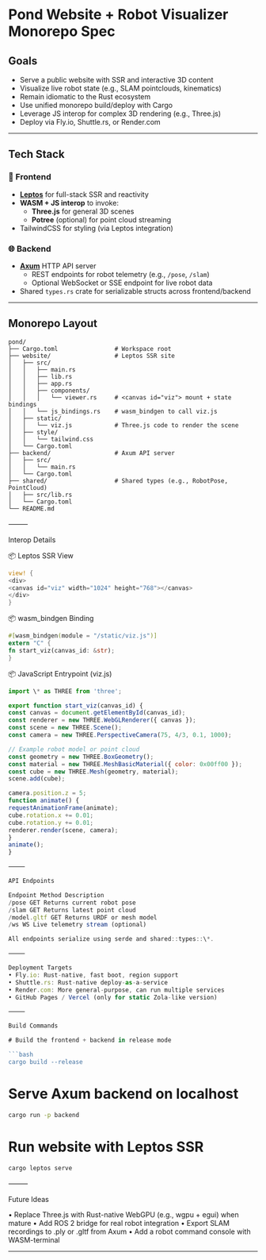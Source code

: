 # Pond Website + Robot Visualizer Monorepo Spec

## Goals

- Serve a public website with SSR and interactive 3D content
- Visualize live robot state (e.g., SLAM pointclouds, kinematics)
- Remain idiomatic to the Rust ecosystem
- Use unified monorepo build/deploy with Cargo
- Leverage JS interop for complex 3D rendering (e.g., Three.js)
- Deploy via Fly.io, Shuttle.rs, or Render.com

---

## Tech Stack

### 🧠 Frontend

- **[Leptos](https://github.com/leptos-rs/leptos)** for full-stack SSR and reactivity
- **WASM + JS interop** to invoke:
  - **Three.js** for general 3D scenes
  - **Potree** (optional) for point cloud streaming
- TailwindCSS for styling (via Leptos integration)

### 🌐 Backend

- **[Axum](https://github.com/tokio-rs/axum)** HTTP API server
  - REST endpoints for robot telemetry (e.g., `/pose`, `/slam`)
  - Optional WebSocket or SSE endpoint for live robot data
- Shared `types.rs` crate for serializable structs across frontend/backend

---

## Monorepo Layout

```text
pond/
├── Cargo.toml                # Workspace root
├── website/                  # Leptos SSR site
│   ├── src/
│   │   ├── main.rs
│   │   ├── lib.rs
│   │   ├── app.rs
│   │   ├── components/
│   │   │   └── viewer.rs     # <canvas id="viz"> mount + state bindings
│   │   └── js_bindings.rs    # wasm_bindgen to call viz.js
│   ├── static/
│   │   └── viz.js            # Three.js code to render the scene
│   ├── style/
│   │   └── tailwind.css
│   └── Cargo.toml
├── backend/                  # Axum API server
│   ├── src/
│   │   └── main.rs
│   └── Cargo.toml
├── shared/                   # Shared types (e.g., RobotPose, PointCloud)
│   ├── src/lib.rs
│   └── Cargo.toml
└── README.md
```

⸻

Interop Details

📦 Leptos SSR View

```rust
view! {
<div>
<canvas id="viz" width="1024" height="768"></canvas>
</div>
}
```

📦 wasm_bindgen Binding

```rust
#[wasm_bindgen(module = "/static/viz.js")]
extern "C" {
fn start_viz(canvas_id: &str);
}
```

📦 JavaScript Entrypoint (viz.js)

````js
import \* as THREE from 'three';

export function start_viz(canvas_id) {
const canvas = document.getElementById(canvas_id);
const renderer = new THREE.WebGLRenderer({ canvas });
const scene = new THREE.Scene();
const camera = new THREE.PerspectiveCamera(75, 4/3, 0.1, 1000);

// Example robot model or point cloud
const geometry = new THREE.BoxGeometry();
const material = new THREE.MeshBasicMaterial({ color: 0x00ff00 });
const cube = new THREE.Mesh(geometry, material);
scene.add(cube);

camera.position.z = 5;
function animate() {
requestAnimationFrame(animate);
cube.rotation.x += 0.01;
cube.rotation.y += 0.01;
renderer.render(scene, camera);
}
animate();
}

⸻

API Endpoints

Endpoint Method Description
/pose GET Returns current robot pose
/slam GET Returns latest point cloud
/model.gltf GET Returns URDF or mesh model
/ws WS Live telemetry stream (optional)

All endpoints serialize using serde and shared::types::\*.

⸻

Deployment Targets
• Fly.io: Rust-native, fast boot, region support
• Shuttle.rs: Rust-native deploy-as-a-service
• Render.com: More general-purpose, can run multiple services
• GitHub Pages / Vercel (only for static Zola-like version)

⸻

Build Commands

# Build the frontend + backend in release mode

```bash
cargo build --release
````

# Serve Axum backend on localhost

```bash
cargo run -p backend
```

# Run website with Leptos SSR

```bash
cargo leptos serve
```

⸻

Future Ideas

• Replace Three.js with Rust-native WebGPU (e.g., wgpu + egui) when mature
• Add ROS 2 bridge for real robot integration
• Export SLAM recordings to .ply or .gltf from Axum
• Add a robot command console with WASM-terminal

---
